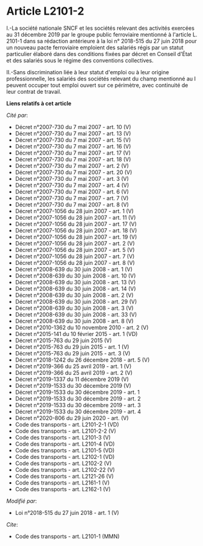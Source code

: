 # Article L2101-2

I.-La société nationale SNCF et les sociétés relevant des activités exercées au 31 décembre 2019 par le groupe public
ferroviaire mentionné à l'article L. 2101-1 dans sa rédaction antérieure à la loi n° 2018-515 du 27 juin 2018 pour un nouveau
pacte ferroviaire emploient des salariés régis par un statut particulier élaboré dans des conditions fixées par décret en
Conseil d'État et des salariés sous le régime des conventions collectives. 

II.-Sans discrimination liée à leur statut d'emploi ou à leur origine professionnelle, les salariés des sociétés relevant du
champ mentionné au I peuvent occuper tout emploi ouvert sur ce périmètre, avec continuité de leur contrat de travail.

**Liens relatifs à cet article**

_Cité par_:

  - Décret n°2007-730 du 7 mai 2007 - art. 10 (V)
  - Décret n°2007-730 du 7 mai 2007 - art. 13 (V)
  - Décret n°2007-730 du 7 mai 2007 - art. 15 (V)
  - Décret n°2007-730 du 7 mai 2007 - art. 16 (V)
  - Décret n°2007-730 du 7 mai 2007 - art. 17 (V)
  - Décret n°2007-730 du 7 mai 2007 - art. 18 (V)
  - Décret n°2007-730 du 7 mai 2007 - art. 2 (V)
  - Décret n°2007-730 du 7 mai 2007 - art. 20 (V)
  - Décret n°2007-730 du 7 mai 2007 - art. 3 (V)
  - Décret n°2007-730 du 7 mai 2007 - art. 4 (V)
  - Décret n°2007-730 du 7 mai 2007 - art. 6 (V)
  - Décret n°2007-730 du 7 mai 2007 - art. 7 (V)
  - Décret n°2007-730 du 7 mai 2007 - art. 8 (V)
  - Décret n°2007-1056 du 28 juin 2007 - art. 1 (V)
  - Décret n°2007-1056 du 28 juin 2007 - art. 11 (V)
  - Décret n°2007-1056 du 28 juin 2007 - art. 17 (V)
  - Décret n°2007-1056 du 28 juin 2007 - art. 18 (V)
  - Décret n°2007-1056 du 28 juin 2007 - art. 19 (V)
  - Décret n°2007-1056 du 28 juin 2007 - art. 2 (V)
  - Décret n°2007-1056 du 28 juin 2007 - art. 5 (V)
  - Décret n°2007-1056 du 28 juin 2007 - art. 7 (V)
  - Décret n°2007-1056 du 28 juin 2007 - art. 8 (V)
  - Décret n°2008-639 du 30 juin 2008 - art. 1 (V)
  - Décret n°2008-639 du 30 juin 2008 - art. 10 (V)
  - Décret n°2008-639 du 30 juin 2008 - art. 13 (V)
  - Décret n°2008-639 du 30 juin 2008 - art. 14 (V)
  - Décret n°2008-639 du 30 juin 2008 - art. 2 (V)
  - Décret n°2008-639 du 30 juin 2008 - art. 29 (V)
  - Décret n°2008-639 du 30 juin 2008 - art. 3 (V)
  - Décret n°2008-639 du 30 juin 2008 - art. 33 (V)
  - Décret n°2008-639 du 30 juin 2008 - art. 8 (V)
  - Décret n°2010-1362 du 10 novembre 2010 - art. 2 (V)
  - Décret n°2015-141 du 10 février 2015 - art. 1 (VD)
  - Décret n°2015-763 du 29 juin 2015 (V)
  - Décret n°2015-763 du 29 juin 2015 - art. 1 (V)
  - Décret n°2015-763 du 29 juin 2015 - art. 3 (V)
  - Décret n°2018-1242 du 26 décembre 2018 - art. 5 (V)
  - Décret n°2019-366 du 25 avril 2019 - art. 1 (V)
  - Décret n°2019-366 du 25 avril 2019 - art. 2 (V)
  - Décret n°2019-1337 du 11 décembre 2019 (V)
  - Décret n°2019-1533 du 30 décembre 2019 (V)
  - Décret n°2019-1533 du 30 décembre 2019 - art. 1
  - Décret n°2019-1533 du 30 décembre 2019 - art. 2
  - Décret n°2019-1533 du 30 décembre 2019 - art. 3
  - Décret n°2019-1533 du 30 décembre 2019 - art. 4
  - Décret n°2020-806 du 29 juin 2020 - art. (V)
  - Code des transports - art. L2101-2-1 (VD)
  - Code des transports - art. L2101-2-2 (V)
  - Code des transports - art. L2101-3 (V)
  - Code des transports - art. L2101-4 (VD)
  - Code des transports - art. L2101-5 (VD)
  - Code des transports - art. L2102-1 (VD)
  - Code des transports - art. L2102-2 (V)
  - Code des transports - art. L2102-22 (V)
  - Code des transports - art. L2121-26 (V)
  - Code des transports - art. L2161-1 (V)
  - Code des transports - art. L2162-1 (V)

_Modifié par_:

  - Loi n°2018-515 du 27 juin 2018 - art. 1 (V)

_Cite_:

  - Code des transports - art. L2101-1 (MMN)
